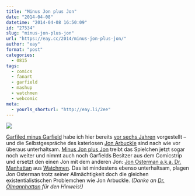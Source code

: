 ```yaml
---
title: "Minus Jon plus Jon"
date: "2014-04-08"
datetime: "2014-04-08 16:50:09"
id: "27534"
slug: "minus-jon-plus-jon"
url: "https://eay.cc/2014/minus-jon-plus-jon/"
author: "eay"
format: "post"
categories:
  - 0815
tags:
  - comics
  - fanart
  - garfield
  - mashup
  - watchmen
  - webcomic
meta:
  - yourls_shorturl: "http://eay.li/2ee"
---
```


[![](https://eay.cc/uploads/2014/minusjonplusjon.jpg)](http://unseenllc.com/mjpj/)

[Garfiled minus Garfield](http://garfieldminusgarfield.net/) habe ich hier bereits [vor sechs Jahren](//eay.cc/2008/komisch-ohne-kater/) vorgestellt – und die Selbstgespräche des katerlosen [Jon Arbuckle](https://en.wikipedia.org/wiki/Jon_Arbuckle) sind nach wie vor überaus unterhaltsam. [Minus Jon plus Jon](http://unseenllc.com/mjpj/) treibt das Spielchen jetzt sogar noch weiter und nimmt auch noch Garfields Besitzer aus dem Comicstrip und ersetzt den einen Jon mit dem anderen Jon: [Jon Osterman a.k.a. Dr. Manhattan](http://watchmen.wikia.com/wiki/Jon_Osterman) aus [Watchmen](//eay.cc/2009/watchmen-comic-review/). Das ist mindestens ebenso unterhaltsam, plagen Jon Osterman trotz seiner Allmächtigkeit doch die gleichen existentialistischen Problemchen wie Jon Arbuckle. _(Danke an [Dr. Ölmannhattan](http://twitter.com/DerOelmann) für den Hinweis!)_
